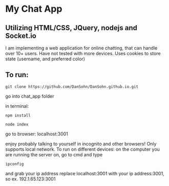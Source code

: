 # My Chat App
## Utilizing HTML/CSS, JQuery, nodejs and Socket.io

I am implementing a web application for online chatting, that can handle over 10+ users. Have not tested with more devices. 
Uses cookies to store state (username, and preferred color)

## To run:
```
git clone https://github.com/DanSohn/DanSohn.github.io.git
```
go into chat_app folder

in terminal:
```
npm install
```
```
node index
```

go to browser:
localhost:3001

enjoy probably talking to yourself in incognito and other browsers! Only supports local network.
To run on different devices:
on the computer you are running the server on, go to cmd and type 
```
ipconfig 
```
and grab your ip address
replace localhost:3001 with your ip address:3001, so ex. 192.1.65.123:3001
